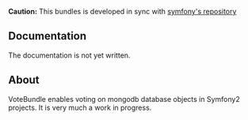 **Caution:** This bundles is developed in sync with [symfony's repository](https://github.com/symfony/symfony)

Documentation
-------------

The documentation is not yet written.

About
-----

VoteBundle enables voting on mongodb database objects in Symfony2 projects. It is very much a work in progress.
